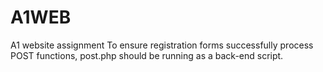 # A1WEB
A1 website assignment
To ensure registration forms successfully process POST functions, post.php should be running as a back-end script. 
